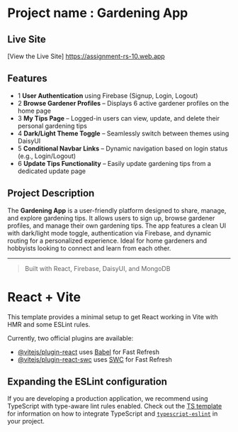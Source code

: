 
# Project name : Gardening App

##  Live Site  
[View the Live Site] https://assignment-rs-10.web.app

##  Features

- 1 **User Authentication** using Firebase (Signup, Login, Logout)
- 2 **Browse Gardener Profiles** – Displays 6 active gardener profiles on the home page
- 3 **My Tips Page** – Logged-in users can view, update, and delete their personal gardening tips
- 4 **Dark/Light Theme Toggle** – Seamlessly switch between themes using DaisyUI
- 5 **Conditional Navbar Links** – Dynamic navigation based on login status (e.g., Login/Logout)
- 6 **Update Tips Functionality** – Easily update gardening tips from a dedicated update page

##  Project Description

The **Gardening App** is a user-friendly platform designed to share, manage, and explore gardening tips. It allows users to sign up, browse gardener profiles, and manage their own gardening tips. The app features a clean UI with dark/light mode toggle, authentication via Firebase, and dynamic routing for a personalized experience. Ideal for home gardeners and hobbyists looking to connect and learn from each other.

---

>  Built with React, Firebase, DaisyUI, and MongoDB



# React + Vite

This template provides a minimal setup to get React working in Vite with HMR and some ESLint rules.

Currently, two official plugins are available:

- [@vitejs/plugin-react](https://github.com/vitejs/vite-plugin-react/blob/main/packages/plugin-react) uses [Babel](https://babeljs.io/) for Fast Refresh
- [@vitejs/plugin-react-swc](https://github.com/vitejs/vite-plugin-react/blob/main/packages/plugin-react-swc) uses [SWC](https://swc.rs/) for Fast Refresh

## Expanding the ESLint configuration

If you are developing a production application, we recommend using TypeScript with type-aware lint rules enabled. Check out the [TS template](https://github.com/vitejs/vite/tree/main/packages/create-vite/template-react-ts) for information on how to integrate TypeScript and [`typescript-eslint`](https://typescript-eslint.io) in your project.
